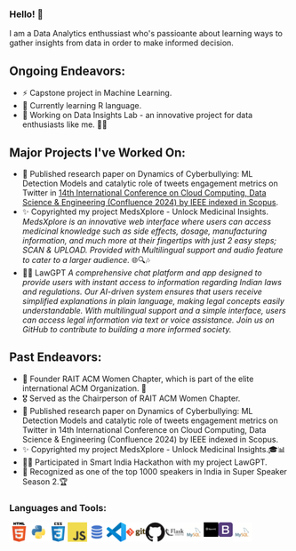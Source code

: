 ### Hello! 👋

I am a Data Analytics enthussiast who's passioante about learning ways to gather insights from data in order to make informed decision. 

## Ongoing Endeavors:
- ⚡ Capstone project in Machine Learning.
- 🌱 Currently learning R language.
- 🔭 Working on Data Insights Lab - an innovative project for data enthusiasts like me. 🚀💡

## Major Projects I've Worked On:
- 📃 Published research paper on Dynamics of Cyberbullying: ML Detection Models and catalytic role of tweets engagement metrics on Twitter in [14th International Conference on Cloud Computing, Data Science & Engineering (Confluence 2024) by IEEE indexed in Scopus](https://ieeexplore.ieee.org/document/10463218).
- ✨ Copyrighted my project MedsXplore - Unlock Medicinal Insights.
_MedsXplore is an innovative web interface where users can access medicinal knowledge such as side effects, dosage, manufacturing information, and much more at their fingertips with just 2 easy steps; SCAN & UPLOAD. Provided with Multilingual support and audio feature to cater to a larger audience._ 🌐🔍🎶
- 👩‍⚖️ LawGPT
  _A comprehensive chat platform and app designed to provide users with instant access to information regarding Indian laws and regulations. Our AI-driven system ensures that users receive simplified explanations in plain language, making legal concepts easily understandable. With multilingual support and a simple interface, users can access legal information via text or voice assistance. Join us on GitHub to contribute to building a more informed society._

## Past Endeavors:
- 💪 Founder RAIT ACM Women Chapter, which is part of the elite international ACM Organization. 👩
- 🎖 Served as the Chairperson of RAIT ACM Women Chapter.
- 📃 Published research paper on Dynamics of Cyberbullying: ML Detection Models and catalytic role of tweets engagement metrics on Twitter in 14th International Conference on Cloud Computing, Data Science & Engineering (Confluence 2024) by IEEE indexed in Scopus.
- ✨ Copyrighted my project MedsXplore - Unlock Medicinal Insights.🎓📊
- 👨‍⚖️ Participated in Smart India Hackathon with my project LawGPT.
- 🎤 Recognized as one of the top 1000 speakers in India in Super Speaker Season 2.🏆


### Languages and Tools: 

<img align="left" alt="HTML5" width="35px" src="https://raw.githubusercontent.com/github/explore/80688e429a7d4ef2fca1e82350fe8e3517d3494d/topics/html/html.png" />
<img align="left" alt="HTML5" width="35px" src="https://raw.githubusercontent.com/github/explore/80688e429a7d4ef2fca1e82350fe8e3517d3494d/topics/python/python.png" />
<img align="left" alt="CSS3" width="35px" src="https://raw.githubusercontent.com/github/explore/80688e429a7d4ef2fca1e82350fe8e3517d3494d/topics/css/css.png" />
<!--<img align="left" alt="Sass" width="35px" src="https://raw.githubusercontent.com/github/explore/80688e429a7d4ef2fca1e82350fe8e3517d3494d/topics/sass/sass.png" />-->
<img align="left" alt="JavaScript" width="35px" src="https://raw.githubusercontent.com/github/explore/80688e429a7d4ef2fca1e82350fe8e3517d3494d/topics/javascript/javascript.png" />
<img align="left" alt="SQL" width="35px" src="https://raw.githubusercontent.com/github/explore/80688e429a7d4ef2fca1e82350fe8e3517d3494d/topics/sql/sql.png" />



<img align="left" alt="Visual Studio Code" width="35px" src="https://raw.githubusercontent.com/github/explore/80688e429a7d4ef2fca1e82350fe8e3517d3494d/topics/visual-studio-code/visual-studio-code.png" />
<img align="left" alt="Git" width="35px" src="https://raw.githubusercontent.com/github/explore/80688e429a7d4ef2fca1e82350fe8e3517d3494d/topics/git/git.png" />
<img align="left" alt="GitHub" width="35px" src="https://raw.githubusercontent.com/github/explore/78df643247d429f6cc873026c0622819ad797942/topics/github/github.png" />
<img align="left" alt="HTML5" width="35px" src="https://raw.githubusercontent.com/github/explore/80688e429a7d4ef2fca1e82350fe8e3517d3494d/topics/flask/flask.png" />
<img align="left" alt="MySQL" width="35px" src="https://raw.githubusercontent.com/github/explore/80688e429a7d4ef2fca1e82350fe8e3517d3494d/topics/mysql/mysql.png" />
<img align="left" alt="Deno" width="26px" src="https://github.com/github/explore/blob/main/topics/chatgpt/chatgpt.png" />
<img align="left" alt="Deno" width="26px" src="https://github.com/github/explore/blob/main/topics/bootstrap/bootstrap.png" />




<!-- <img align="left" alt="React" width="26px" src="https://raw.githubusercontent.com/github/explore/80688e429a7d4ef2fca1e82350fe8e3517d3494d/topics/react/react.png" />
<img align="left" alt="Gatsby" width="26px" src="https://raw.githubusercontent.com/github/explore/e94815998e4e0713912fed477a1f346ec04c3da2/topics/gatsby/gatsby.png" />
<img align="left" alt="GraphQL" width="26px" src="https://raw.githubusercontent.com/github/explore/80688e429a7d4ef2fca1e82350fe8e3517d3494d/topics/graphql/graphql.png" />
<img align="left" alt="Node.js" width="26px" src="https://raw.githubusercontent.com/github/explore/80688e429a7d4ef2fca1e82350fe8e3517d3494d/topics/nodejs/nodejs.png" />-->


<!--<img align="left" alt="MongoDB" width="26px" src="https://raw.githubusercontent.com/github/explore/80688e429a7d4ef2fca1e82350fe8e3517d3494d/topics/mongodb/mongodb.png" />-->

<!--<img align="left" alt="HTML5" width="35px" src="https://raw.githubusercontent.com/github/explore/80688e429a7d4ef2fca1e82350fe8e3517d3494d/topics/terminal/terminal.png" />-->


<!--<img align="left" alt="HTML5" width="35px" src="https://raw.githubusercontent.com/github/explore/80688e429a7d4ef2fca1e82350fe8e3517d3494d/topics/django/django.png" />
<img align="left" alt="HTML5" width="35px" src="https://raw.githubusercontent.com/github/explore/80688e429a7d4ef2fca1e82350fe8e3517d3494d/topics/cpp/cpp.png" />-->

<!--<img align="left" alt="HTML5" width="35px" src="https://raw.githubusercontent.com/github/explore/80688e429a7d4ef2fca1e82350fe8e3517d3494d/topics/tailwind/tailwind.png" />-->
<img align="left" alt="MySQL" width="35px" src="https://raw.githubusercontent.com/github/explore/80688e429a7d4ef2fca1e82350fe8e3517d3494d/topics/mysql/mysql.png" />
<br>
<br>
<br>
<br>









<!--
**missmathpati/missmathpati** is a ✨ _special_ ✨ repository because its `README.md` (this file) appears on your GitHub profile.


I am a Data Analytics enthussiast who's passioante about learning ways to gather insights from data in order to make informed decision. 

## Ongoing Endeavors:
⚡ Capstone project in Machine Learning.
🌱 Currently learning R language.
🔭 Working on Data Insights Lab - an innovative project for data enthusiasts like me. 🚀💡

## Major Projects I've Worked On:
📃 Published research paper on Dynamics of Cyberbullying: ML Detection Models and catalytic role of tweets engagement metrics on Twitter in 14th International Conference on Cloud Computing, Data Science & Engineering (Confluence 2024) by IEEE indexed in Scopus.
✨ Copyrighted my project MedsXplore - Unlock Medicinal Insights.
_MedsXplore is an innovative web interface where users can access medicinal knowledge such as side effects, dosage, manufacturing information, and much more at their fingertips with just 2 easy steps; SCAN & UPLOAD. Provided with Multilingual support and audio feature to cater to a larger audience._ 🌐🔍🎶

## Past Endeavors:
💪 Founder RAIT ACM Women Chapter, which is part of the elite international ACM Organization. 👩
🎖 Served as the Chairperson of RAIT ACM Women Chapter.
📃 Published research paper on Dynamics of Cyberbullying: ML Detection Models and catalytic role of tweets engagement metrics on Twitter in 14th International Conference on Cloud Computing, Data Science & Engineering (Confluence 2024) by IEEE indexed in Scopus.
✨ Copyrighted my project MedsXplore - Unlock Medicinal Insights.🎓📊
 
Languages worked with 



-->
